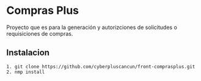 # Compras Plus

Proyecto que es para la generación y autorizciones de solicitudes o requisiciones de compras.

## Instalacion

    1. git clone https://github.com/cyberpluscancun/front-comprasplus.git
    2. nmp install